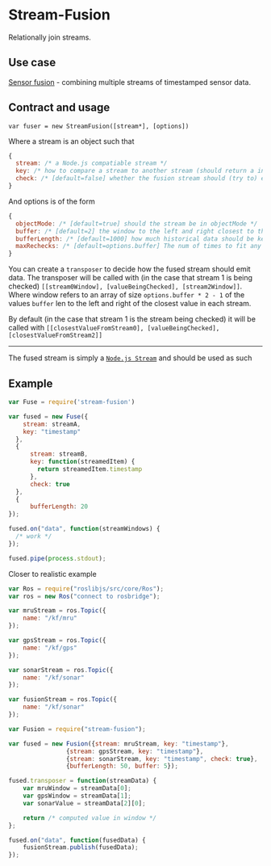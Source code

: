 Stream-Fusion
==========

Relationally join streams.

## Use case

[Sensor fusion](http://en.wikipedia.org/wiki/Sensor_fusion) - combining multiple streams of timestamped sensor data.

## Contract and usage

`var fuser = new StreamFusion([stream*], [options])`

Where a stream is an object such that

```js
{
  stream: /* a Node.js compatiable stream */
  key: /* how to compare a stream to another stream (should return a integer or string). See http://underscorejs.org/#iteratee */
  check: /* [default=false] whether the fusion stream should (try to) emit data whenever this stream emits data */
}
```

And options is of the form

```js
{
  objectMode: /* [default=true] should the stream be in objectMode */
  buffer: /* [default=2] the window to the left and right closest to the value being checked (i.e. if buffer is 2 then transposer will be called with `[valueBelowCheck, valueAboveCheck]`). Note: values will be buffered internally until there is enough info to the left and right of the window. Implementation note: the value in the middle will always be `<=` the value being checked */
  bufferLength: /* [default=1000] how much historical data should be kept. If streams are in sync you should definetely set this to a low value */
  maxRechecks: /* [default=options.buffer] The num of times to fit any piece of data in the window (see options.buffer) */
}
```

You can create a `transposer` to decide how the fused stream should emit data. The transposer will be called with (in the case that stream 1 is being checked) `[[stream0Window], [valueBeingChecked], [stream2Window]]`. Where window refers to an array of size `options.buffer * 2 - 1` of the values `buffer` len to the left and right of the closest value in each stream.

By default (in the case that stream 1 is the stream being checked) it will be called with `[[closestValueFromStream0], [valueBeingChecked], [closestValueFromStream2]]`

----------------

The fused stream is simply a [`Node.js Stream`](http://nodejs.org/api/stream.html) and should be used as such

## Example

```js
var Fuse = require('stream-fusion')

var fused = new Fuse({
    stream: streamA,
    key: "timestamp"
  },
  {
      stream: streamB,
      key: function(streamedItem) {
        return streamedItem.timestamp
      },
      check: true
  },
  {
      bufferLength: 20
});

fused.on("data", function(streamWindows) {
  /* work */
});

fused.pipe(process.stdout);
```

Closer to realistic example

```js
var Ros = require("roslibjs/src/core/Ros");
var ros = new Ros("connect to rosbridge");

var mruStream = ros.Topic({
    name: "/kf/mru"
});

var gpsStream = ros.Topic({
    name: "/kf/gps"
});

var sonarStream = ros.Topic({
    name: "/kf/sonar"
});

var fusionStream = ros.Topic({
    name: "/kf/sonar"
});

var Fusion = require("stream-fusion");

var fused = new Fusion({stream: mruStream, key: "timestamp"},
                {stream: gpsStream, key: "timestamp"},
                {stream: sonarStream, key: "timestamp", check: true},
                {bufferLength: 50, buffer: 5});

fused.transposer = function(streamData) {
    var mruWindow = streamData[0];
    var gpsWindow = streamData[1];
    var sonarValue = streamData[2][0];

    return /* computed value in window */
};

fused.on("data", function(fusedData) {
    fusionStream.publish(fusedData);
});
```
